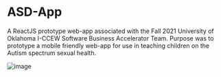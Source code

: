 # ASD-App

A ReactJS prototype web-app associated with the Fall 2021 University of Oklahoma I-CCEW Software Business Accelerator Team. Purpose was to prototype a mobile friendly web-app for use in teaching children on the Autism spectrum sexual health.

![image](https://user-images.githubusercontent.com/8227728/188526690-7cd7a8c7-44d6-441a-9ec5-a83b2f6caad4.png)
